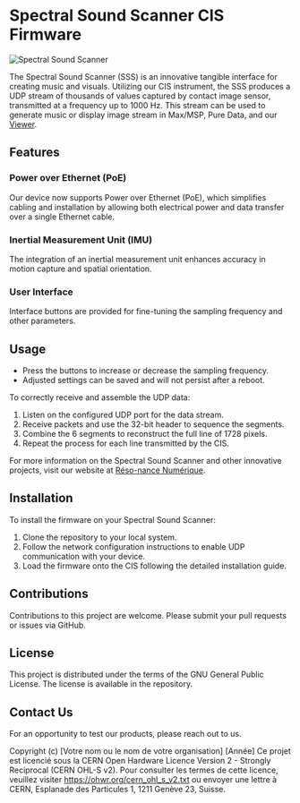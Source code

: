 # Spectral Sound Scanner CIS Firmware

![Spectral Sound Scanner](https://reso-nance.org/wp-content/uploads/2023/06/20230709_135345-1140x624.jpg)

The Spectral Sound Scanner (SSS) is an innovative tangible interface for creating music and visuals. Utilizing our CIS instrument, the SSS produces a UDP stream of thousands of values captured by contact image sensor, transmitted at a frequency up to 1000 Hz. This stream can be used to generate music or display image stream in Max/MSP, Pure Data, and our [Viewer](https://github.com/Ondulab/SSS_Viewer).

## Features

### Power over Ethernet (PoE)

Our device now supports Power over Ethernet (PoE), which simplifies cabling and installation by allowing both electrical power and data transfer over a single Ethernet cable.

### Inertial Measurement Unit (IMU)

The integration of an inertial measurement unit enhances accuracy in motion capture and spatial orientation.

### User Interface

Interface buttons are provided for fine-tuning the sampling frequency and other parameters.

## Usage

- Press the buttons to increase or decrease the sampling frequency.
- Adjusted settings can be saved and will not persist after a reboot.

To correctly receive and assemble the UDP data:

1. Listen on the configured UDP port for the data stream.
2. Receive packets and use the 32-bit header to sequence the segments.
3. Combine the 6 segments to reconstruct the full line of 1728 pixels.
4. Repeat the process for each line transmitted by the CIS.

For more information on the Spectral Sound Scanner and other innovative projects, visit our website at [Réso-nance Numérique](https://reso-nance.org/).

## Installation

To install the firmware on your Spectral Sound Scanner:

1. Clone the repository to your local system.
2. Follow the network configuration instructions to enable UDP communication with your device.
3. Load the firmware onto the CIS following the detailed installation guide.

## Contributions

Contributions to this project are welcome. Please submit your pull requests or issues via GitHub.

## License

This project is distributed under the terms of the GNU General Public License. The license is available in the repository.

## Contact Us

For an opportunity to test our products, please reach out to us.

Copyright (c) [Votre nom ou le nom de votre organisation] [Année]
Ce projet est licencié sous la CERN Open Hardware Licence Version 2 - Strongly Reciprocal (CERN OHL-S v2). Pour consulter les termes de cette licence, veuillez visiter https://ohwr.org/cern_ohl_s_v2.txt ou envoyer une lettre à CERN, Esplanade des Particules 1, 1211 Genève 23, Suisse.

